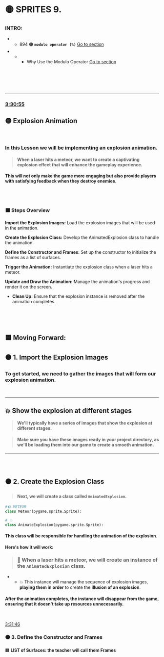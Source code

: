 
# 🟡 SPRITES 9.


### INTRO:

- - 894 🟤 **`modulo operator (%)`** [Go to section](#modulo_operator_)

-  - - Why Use the Modulo Operator [Go to section](#WHY_use_modulor_operator_)



<br>
<br>
<br>
<br>

---

### [3:30:55](https://youtu.be/8OMghdHP-zs?si=OVRzdB0hId6Nw8jX&t=12655)



## 🟡 Explosion Animation

<br>

###  In this Lesson we will be implementing an explosion animation.

> #### When a laser hits a meteor, we want to create a captivating explosion effect that will enhance the gameplay experience.

#### This will not only make the game more engaging but also provide players with satisfying feedback when they destroy enemies.

<br>
<br>

### 🟧 Steps Overview


**Import the Explosion Images:** Load the explosion images that will be used in the animation.

**Create the Explosion Class:** Develop the AnimatedExplosion class to handle the animation.

**Define the Constructor and Frames:** Set up the constructor to initialize the frames as a list of surfaces.

**Trigger the Animation:** Instantiate the explosion class when a laser hits a meteor.

**Update and Draw the Animation:** Manage the animation's progress and render it on the screen.

- **Clean Up:** Ensure that the explosion instance is removed after the animation completes.

<br>
<br>
<br>


## 🟦 Moving Forward:



## 🟠 1. Import the Explosion Images

### To get started, we need to gather the images that will form our explosion animation.

<br>

---

## 💥 Show the explosion at different stages

> #### We'll typically have a series of images that show the explosion at different stages.

> #### Make sure you have these images ready in your project directory, as we'll be loading them into our game to create a smooth animation.

---

<br>
<br>

## 🟠 2. Create the Explosion Class

> #### Next, we will create a class called `AnimatedExplosion`.

```python
#🪨 METEOR
class Meteor(pygame.sprite.Sprite):

# 💥
class AnimateExplosion(pygame.sprite.Sprite):

```

#### This class will be responsible for handling the animation of the explosion.

#### Here's how it will work:

> ### 🔫 When a laser hits a meteor, we will create an instance of the `AnimatedExplosion` class.

- - 💥 This instance will manage the sequence of explosion images, **playing them in order** to create the **illusion of an explosion**.


#### After the animation completes, the instance will disappear from the game, ensuring that it doesn't take up resources unnecessarily.

<br>

[3:31:46](https://youtu.be/8OMghdHP-zs?si=CeVjPZAfcRuuiPv4&t=12706)

### 🟠 3. Define the Constructor and Frames

🟫 **LIST of Surfaces: the teacher will call them Frames**